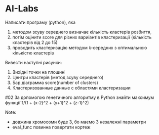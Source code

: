 # AI-Labs
Написати програму (python), яка 
1. методом зсуву середнего визначає кількість кластерів розбиття, 
2. потім оцінити score для різних вариіантів кластеризації (кількість кластерів від 2 до 15)
3. проводить кластеризацію методом k-середних з оптимальною кількістю кластерів

Вивести наступні рисунки:
1. Вихідні точки на площині
2. Центри кластерів (метод зсуву середнего)
3. Бар діаграмма score(number of clusters)
4. Кластеризованные данные с областями кластеризации


#02
За допомогою генетичного алгоритму в Python знайти максимум функції 1/(1 + (x-2)^2 + (y+1)^2 + (z-1)^2)

Note: 
- довжина хромосоми буде 3, бо маємо 3 незалежні параметри
- eval_func повинна повертати кортеж
